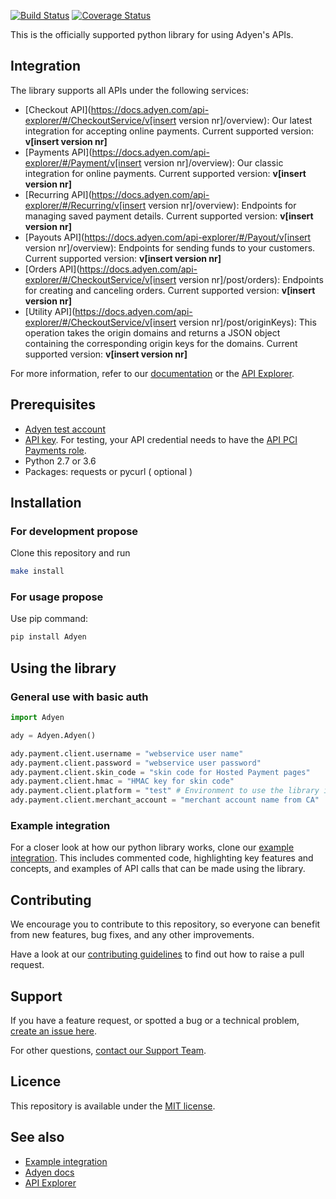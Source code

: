 [![Build Status](https://travis-ci.org/Adyen/adyen-python-api-library.svg?branch=master)](https://travis-ci.org/Adyen/adyen-python-api-library)
[![Coverage Status](https://coveralls.io/repos/github/Adyen/adyen-python-api-library/badge.svg?branch=master)](https://coveralls.io/github/Adyen/adyen-python-api-library?branch=master)

This is the officially supported python library for using Adyen's APIs.
## Integration 
The library supports all APIs under the following services:
 
* [Checkout API](https://docs.adyen.com/api-explorer/#/CheckoutService/v[insert version nr]/overview): Our latest integration for accepting online payments. Current supported version: **v[insert version nr]**
* [Payments API](https://docs.adyen.com/api-explorer/#/Payment/v[insert version nr]/overview): Our classic integration for online payments. Current supported version: **v[insert version nr]**
* [Recurring API](https://docs.adyen.com/api-explorer/#/Recurring/v[insert version nr]/overview): Endpoints for managing saved payment details. Current supported version: **v[insert version nr]**
* [Payouts API](https://docs.adyen.com/api-explorer/#/Payout/v[insert version nr]/overview): Endpoints for sending funds to your customers. Current supported version: **v[insert version nr]**
* [Orders API](https://docs.adyen.com/api-explorer/#/CheckoutService/v[insert version nr]/post/orders): Endpoints for creating and canceling orders. Current supported version: **v[insert version nr]**
* [Utility API](https://docs.adyen.com/api-explorer/#/CheckoutService/v[insert version nr]/post/originKeys): This operation takes the origin domains and returns a JSON object containing the corresponding origin keys for the domains. Current supported version: **v[insert version nr]**
 
For more information, refer to our [documentation](https://docs.adyen.com/) or the [API Explorer](https://docs.adyen.com/api-explorer/).
 
 
## Prerequisites
 
-   [Adyen test account](https://docs.adyen.com/get-started-with-adyen)
-   [API key](https://docs.adyen.com/development-resources/api-credentials#generate-api-key). For testing, your API credential needs to have the [API PCI Payments role](https://docs.adyen.com/development-resources/api-credentials#roles).
- Python 2.7 or 3.6
- Packages: requests or pycurl ( optional )
 

 ## Installation

### For development propose

Clone this repository and run 
~~~~ bash 
make install
~~~~

### For usage propose

Use pip command: 
~~~~ bash 
pip install Adyen
~~~~

## Using the library
 
 
### General use with basic auth
 
~~~~ python
import Adyen

ady = Adyen.Adyen()

ady.payment.client.username = "webservice user name"
ady.payment.client.password = "webservice user password"
ady.payment.client.skin_code = "skin code for Hosted Payment pages"
ady.payment.client.hmac = "HMAC key for skin code"
ady.payment.client.platform = "test" # Environment to use the library in.
ady.payment.client.merchant_account = "merchant account name from CA"
~~~~
 
### Example integration
 
For a closer look at how our python library works, clone our [example integration](https://github.com/adyen-examples/adyen-python-online-payments). This includes commented code, highlighting key features and concepts, and examples of API calls that can be made using the library.


## Contributing
 
We encourage you to contribute to this repository, so everyone can benefit from new features, bug fixes, and any other improvements.
 
 
Have a look at our [contributing guidelines](https://github.com/Adyen/adyen-python-api-library/blob/develop/CONTRIBUTING.md) to find out how to raise a pull request.
 
 
## Support
If you have a feature request, or spotted a bug or a technical problem, [create an issue here](https://github.com/login?return_to=https%3A%2F%2Fgithub.com%2FAdyen%2Fadyen-web%2Fissues%2Fnew%2Fchoose).
 
For other questions, [contact our Support Team](https://www.adyen.help/hc/en-us/requests/new?ticket_form_id=360000705420).
 
 
## Licence
This repository is available under the [MIT license](https://github.com/Adyen/adyen-python-api-library/blob/master/LICENSE.md).
 
 
## See also
* [Example integration](https://github.com/adyen-examples/adyen-python-online-payments)
* [Adyen docs](https://docs.adyen.com/)
* [API Explorer](https://docs.adyen.com/api-explorer/)

